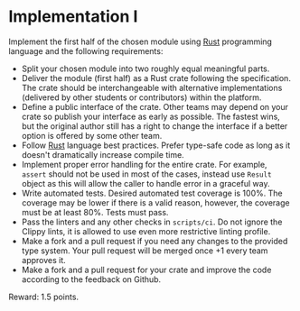 # Implementation I
  
Implement the first half of the chosen module using [Rust](https://www.rust-lang.org/) programming language and the following requirements:

* Split your chosen module into two roughly equal meaningful parts.
* Deliver the module (first half) as a Rust crate following the specification. The crate should be interchangeable with alternative implementations (delivered by other students or contributors) within the platform.
* Define a public interface of the crate. Other teams may depend on your crate so publish your interface as early as possible. The fastest wins, but the original author still has a right to change the interface if a better option is offered by some other team.
* Follow [Rust](https://www.rust-lang.org/) language best practices. Prefer type-safe code as long as it doesn't dramatically increase compile time.
* Implement proper error handling for the entire crate. For example, `assert` should not be used in most of the cases, instead use `Result` object as this will allow the caller to handle error in a graceful way.
* Write automated tests. Desired automated test coverage is 100%. The coverage may be lower if there is a valid reason, however, the coverage must be at least 80%. Tests must pass.
* Pass the linters and any other checks in `scripts/ci`. Do not ignore the Clippy lints, it is allowed to use even more restrictive linting profile.
* Make a fork and a pull request if you need any changes to the provided type system. Your pull request will be merged once +1 every team approves it.
* Make a fork and a pull request for your crate and improve the code according to the feedback on Github.

Reward: 1.5 points.
